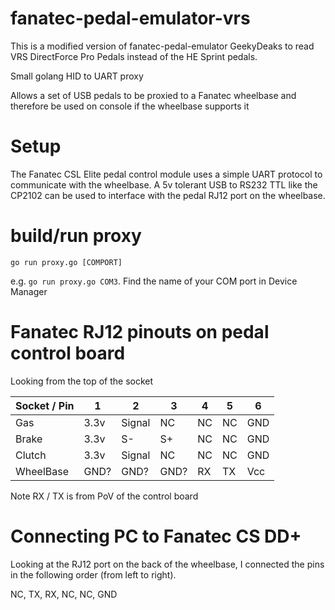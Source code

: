 # fanatec-pedal-emulator-vrs

This is a modified version of fanatec-pedal-emulator GeekyDeaks to read VRS DirectForce Pro Pedals instead of the HE Sprint pedals.

Small golang HID to UART proxy

Allows a set of USB pedals to be proxied to a Fanatec wheelbase and therefore
be used on console if the wheelbase supports it

# Setup

The Fanatec CSL Elite pedal control module uses a simple UART protocol to
communicate with the wheelbase. A 5v tolerant USB to RS232 TTL like the CP2102
can be used to interface with the pedal RJ12 port on the wheelbase.

# build/run proxy

    go run proxy.go [COMPORT]

e.g. `go run proxy.go COM3`. Find the name of your COM port in Device Manager

# Fanatec RJ12 pinouts on pedal control board

Looking from the top of the socket

|Socket / Pin | 1    | 2      | 3    | 4  | 5  | 6   |
|-------------|------|--------|------|----|----|-----|
|Gas          | 3.3v | Signal | NC   | NC | NC | GND |
|Brake        | 3.3v | S-     | S+   | NC | NC | GND |
|Clutch       | 3.3v | Signal | NC   | NC | NC | GND |
|WheelBase    | GND? | GND?   | GND? | RX | TX | Vcc |

Note RX / TX is from PoV of the control board

# Connecting PC to Fanatec CS DD+

Looking at the RJ12 port on the back of the wheelbase, I connected the pins in the following order (from left to right).

NC, TX, RX, NC, NC, GND


